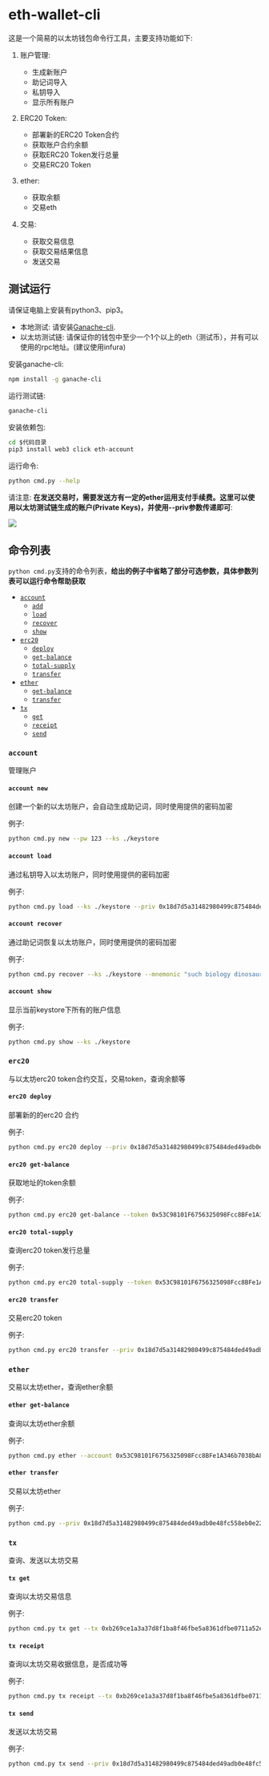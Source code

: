 # eth-wallet-cli

这是一个简易的以太坊钱包命令行工具，主要支持功能如下:

1. 账户管理:
    * 生成新账户
    * 助记词导入
    * 私钥导入
    * 显示所有账户

2. ERC20 Token:
    * 部署新的ERC20 Token合约
    * 获取账户合约余额
    * 获取ERC20 Token发行总量
    * 交易ERC20 Token
    
3. ether:
    * 获取余额
    * 交易eth
    
4. 交易:
    * 获取交易信息
    * 获取交易结果信息
    * 发送交易
    
## 测试运行

请保证电脑上安装有python3、pip3。

- 本地测试: 请安装[Ganache-cli](https://github.com/trufflesuite/ganache-cli).
- 以太坊测试链: 请保证你的钱包中至少一个1个以上的eth（测试币），并有可以使用的rpc地址。(建议使用infura)

安装ganache-cli:
```bash
npm install -g ganache-cli
```

运行测试链:
```bash
ganache-cli
```

安装依赖包:
```bash
cd $代码目录
pip3 install web3 click eth-account
```

运行命令:
```bash
python cmd.py --help
```

请注意: **在发送交易时，需要发送方有一定的ether运用支付手续费。这里可以使用以太坊测试链生成的账户(Private Keys)，并使用--priv参数传递即可**:

![](./img/ganache.png)
    
## 命令列表

`python cmd.py`支持的命令列表，**给出的例子中省略了部分可选参数，具体参数列表可以运行命令帮助获取**

- [`account`](#account)
    - [`add`](#account-new)
    - [`load`](#account-load)
    - [`recover`](#account-recover)
    - [`show`](#account-show)
- [`erc20`](#erc20)
    - [`deploy`](#erc20-deploy)
    - [`get-balance`](#erc20-get-balance)
    - [`total-supply`](#erc20-total-supply)
    - [`transfer`](#erc20-transfer)
- [`ether`](#ether)
    - [`get-balance`](#ether-get-balance)
    - [`transfer`](#ether-transfer)
- [`tx`](#tx)
    - [`get`](#tx-get)
    - [`receipt`](#tx-receipt)
    - [`send`](#tx-send)

### `account`

管理账户

#### `account new`

创建一个新的以太坊账户，会自动生成助记词，同时使用提供的密码加密

例子:
```bash
python cmd.py new --pw 123 --ks ./keystore
```

#### `account load`

通过私钥导入以太坊账户，同时使用提供的密码加密

例子:
```bash
python cmd.py load --ks ./keystore --priv 0x18d7d5a31482980499c875484ded49adb0e48fc558eb0e2253b6e2a7e320cef1 --pw 123 
```

#### `account recover`

通过助记词恢复以太坊账户，同时使用提供的密码加密

例子:
```bash
python cmd.py recover --ks ./keystore --mnemonic "such biology dinosaur end reduce trade gossip random swamp govern brass wealth" --pw 123
```

#### `account show`

显示当前keystore下所有的账户信息

例子:
```bash
python cmd.py show --ks ./keystore
```

### `erc20`

与以太坊erc20 token合约交互，交易token，查询余额等

#### `erc20 deploy`

部署新的的erc20 合约

例子:
```bash
python cmd.py erc20 deploy --priv 0x18d7d5a31482980499c875484ded49adb0e48fc558eb0e2253b6e2a7e320cef1 --name "USDT Token" --symbol USDT
```

#### `erc20 get-balance`

获取地址的token余额

例子:
```bash
python cmd.py erc20 get-balance --token 0x53C98101F6756325098Fcc8BFe1A346b7038bA8d --account 0x8fA350c982a3aD264Dd58F2d40E9167b135033d7 
```

#### `erc20 total-supply`

查询erc20 token发行总量

例子:
```bash
python cmd.py erc20 total-supply --token 0x53C98101F6756325098Fcc8BFe1A346b7038bA8d
```

#### `erc20 transfer`

交易erc20 token

例子:
```bash
python cmd.py erc20 transfer --priv 0x18d7d5a31482980499c875484ded49adb0e48fc558eb0e2253b6e2a7e320cef1 --to 0x53C98101F6756325098Fcc8BFe1A346b7038bA8d --token 0x150C073B408d073FD26b5207eE3EB3dB93B8Ff58 --amount 1
```

### `ether`

交易以太坊ether，查询ether余额

#### `ether get-balance`

查询以太坊ether余额

例子:
```bash
python cmd.py ether --account 0x53C98101F6756325098Fcc8BFe1A346b7038bA8d
```

#### `ether transfer`

交易以太坊ether

例子:
```bash
python cmd.py --priv 0x18d7d5a31482980499c875484ded49adb0e48fc558eb0e2253b6e2a7e320cef1 --to 0x53C98101F6756325098Fcc8BFe1A346b7038bA8d --amount 1
```

### `tx`

查询、发送以太坊交易

#### `tx get`

查询以太坊交易信息

例子:
```bash
python cmd.py tx get --tx 0xb269ce1a3a37d8f1ba8f46fbe5a8361dfbe0711a52e29355e224eb01bdae0bf4
```

#### `tx receipt`

查询以太坊交易收据信息，是否成功等

例子:
```bash
python cmd.py tx receipt --tx 0xb269ce1a3a37d8f1ba8f46fbe5a8361dfbe0711a52e29355e224eb01bdae0bf4
```

#### `tx send`

发送以太坊交易

例子:
```bash
python cmd.py tx send --priv 0x18d7d5a31482980499c875484ded49adb0e48fc558eb0e2253b6e2a7e320cef1 --to 0x53C98101F6756325098Fcc8BFe1A346b7038bA8d --amount 1 --gas 21000 --gas_price 20000000000
```

